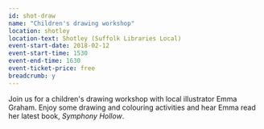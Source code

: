 ```yaml
---
id: shot-draw
name: "Children's drawing workshop"
location: shotley
location-text: Shotley (Suffolk Libraries Local)
event-start-date: 2018-02-12
event-start-time: 1530
event-end-time: 1630
event-ticket-price: free
breadcrumb: y
---
```


Join us for a children's drawing workshop with local illustrator Emma Graham. Enjoy some drawing and colouring activities and hear Emma read her latest book, <cite>Symphony Hollow</cite>.
